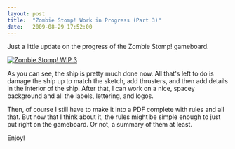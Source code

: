 ```yaml
---
layout: post
title:  "Zombie Stomp! Work in Progress (Part 3)"
date:   2009-08-29 17:52:00
---
```


Just a little update on the progress of the Zombie Stomp! gameboard.

[![Zombie Stomp! WIP 3](https://dl.dropboxusercontent.com/sh/7kg7gruld3lwwlt/chn6cdnVD6/zombie-stomp/zombie-stomp-gameboard-wip-3-small.jpg)](https://dl.dropboxusercontent.com/sh/7kg7gruld3lwwlt/H4Ix_yZuwG/zombie-stomp/zombie-stomp-gameboard-wip-3.jpg)

As you can see, the ship is pretty much done now.  All that's left to do is
damage the ship up to match the sketch, add thrusters, and then add details in
the interior of the ship.  After that, I can work on a nice, spacey background
and all the labels, lettering, and logos.

Then, of course I still have to make it into a PDF complete with rules and all
that.  But now that I think about it, the rules might be simple enough to just
put right on the gameboard.  Or not, a summary of them at least.

Enjoy!
